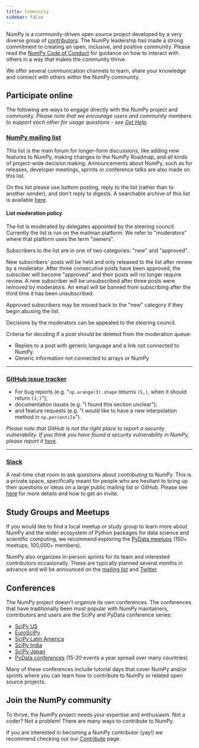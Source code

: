```yaml
---
title: Community
sidebar: false
---
```


NumPy is a community-driven open source project developed by a very diverse group of [contributors](/gallery/team.html). The NumPy leadership has made a strong commitment to creating an open, inclusive, and positive community. Please read the [NumPy Code of Conduct](/code-of-conduct) for guidance on how to interact with others in a way that makes the community thrive.

We offer several communication channels to learn, share your knowledge and connect with others within the NumPy community.


## Participate online

The following are ways to engage directly with the NumPy project and community.
_Please note that we encourage users and community members to support each other
for usage questions - see [Get Help](/gethelp)._


### [NumPy mailing list](https://mail.python.org/mailman/listinfo/numpy-discussion)

This list is the main forum for longer-form discussions, like adding new features to NumPy, making changes to the NumPy Roadmap, and all kinds of project-wide decision making.
Announcements about NumPy, such as for releases, developer meetings, sprints or
conference talks are also made on this list.

On this list please use bottom posting, reply to the list (rather than to
another sender), and don't reply to digests. A searchable archive of this list
is available [here](https://mail.python.org/archives/list/numpy-discussion@python.org/).

#### List moderation policy

The list is moderated by delegates appointed by the steering council. Currently
the list is run on the mailman platform. We refer to "moderators" where that
platform uses the term "owners".

Subscribers to the list are in one of two categories: "new" and "approved".

New subscribers' posts will be held and only released to the list after
review by a moderator. After three consecutive posts have been approved, the
subsciber will become "approved" and their posts will no longer require review.
A new subscriber will be unsubscribed after three posts were removed by
moderators. An email will be banned from subscribing after the third time it
has been unsubscribed.

Approved subscribers may be moved back to the "new" category if they begin
abusing the list.

Decisions by the moderators can be appealed to the steering council.

Criteria for deciding if a post should be deleted from the moderation queue:
- Replies to a post with generic language and a link not connected to
  NumPy.
- Generic information not connected to arrays or NumPy

***

### [GitHub issue tracker](https://github.com/numpy/numpy/issues)

- For bug reports (e.g. "`np.arange(3).shape` returns `(5,)`, when it should return `(3,)`");
- documentation issues (e.g. "I found this section unclear");
- and feature requests (e.g. "I would like to have a new interpolation method in `np.percentile`").

_Please note that GitHub is not the right place to report a security vulnerability. If you think you have found a security vulnerability in NumPy, please report it [here](https://tidelift.com/docs/security)._

***

### [Slack](https://numpy-team.slack.com)

A real-time chat room to ask questions about _contributing_ to NumPy.
This is a private space, specifically meant for people who are hesitant to
bring up their questions or ideas on a large public mailing list or GitHub.
Please see
[here](https://numpy.org/devdocs/dev/index.html#contributing-to-numpy) for more
details and how to get an invite.


## Study Groups and Meetups

If you would like to find a local meetup or study group to learn more about NumPy and the wider ecosystem of Python packages for data science and scientific computing, we recommend exploring the [PyData meetups](https://www.meetup.com/pro/pydata/) (150+ meetups, 100,000+ members).

NumPy also organizes in-person sprints for its team and interested contributors occasionally. These are typically planned several months in advance and will be announced on the [mailing list](https://mail.python.org/mailman/listinfo/numpy-discussion) and [Twitter](https://twitter.com/numpy_team).


## Conferences

The NumPy project doesn't organize its own conferences. The conferences that have traditionally been most popular with NumPy maintainers, contributors and users are the SciPy and PyData conference series:

- [SciPy US](https://conference.scipy.org)
- [EuroSciPy](https://www.euroscipy.org)
- [SciPy Latin America](https://www.scipyla.org)
- [SciPy India](https://scipy.in)
- [SciPy Japan](https://conference.scipy.org)
- [PyData conferences](https://pydata.org/event-schedule/) (15-20 events a year spread over many countries)

Many of these conferences include tutorial days that cover NumPy and/or sprints where you can learn how to contribute to NumPy or related open source projects.


## Join the NumPy community

To thrive, the NumPy project needs your expertise and enthusiasm. Not a coder? Not a problem! There are many ways to contribute to NumPy.

If you are interested in becoming a NumPy contributor (yay!) we recommend checking out our [Contribute](/contribute) page.

